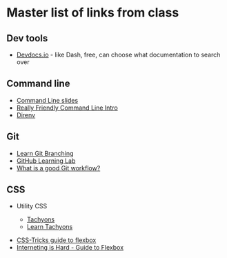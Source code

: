 # Master list of links from class

## Dev tools

- [Devdocs.io](https://devdocs.io/) - like Dash, free, can choose what documentation to search over

## Command line

- [Command Line slides](command-line.md)
- [Really Friendly Command Line Intro](https://drive.google.com/file/d/1_2LTtR6f5bFCC5wjFZc9ILA7vmru7ShK/view)
- [Direnv](https://direnv.net/)

## Git

- [Learn Git Branching](https://learngitbranching.js.org/)
- [GitHub Learning Lab](https://lab.github.com/)
- [What is a good Git workflow?](https://help.github.com/articles/what-is-a-good-git-workflow/)

## CSS

- Utility CSS

  - [Tachyons](http://tachyons.io/)
  - [Learn Tachyons](https://github.com/dwyl/learn-tachyons)

* [CSS-Tricks guide to flexbox](https://css-tricks.com/snippets/css/a-guide-to-flexbox/)
* [Interneting is Hard - Guide to Flexbox](https://internetingishard.com/html-and-css/flexbox/)
